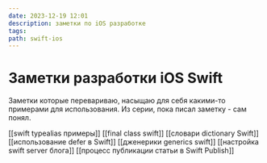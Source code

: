 ```yaml
---
date: 2023-12-19 12:01
description: заметки по iOS разработке
tags: 
path: swift-ios
---
```

# Заметки разработки iOS Swift
Заметки которые перевариваю, насыщаю для себя какими-то примерами для использования. Из серии, пока писал заметку - сам понял. 

[[swift typealias примеры]]
[[final class swift]]
[[словари dictionary Swift]]
[[использование defer в Swift]]
[[дженерики generics swift]]
[[настройка swift server блога]]
[[процесс публикации статьи в Swift Publish]]